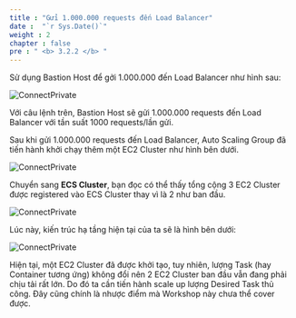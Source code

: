 ```yaml
---
title : "Gửi 1.000.000 requests đến Load Balancer"
date :  "`r Sys.Date()`" 
weight : 2
chapter : false
pre : " <b> 3.2.2 </b> "
---
```

Sử dụng Bastion Host để gởi 1.000.000 đến Load Balancer như hình sau:

![ConnectPrivate](/FCJ2024-Workshop1/images/3.connect/3.2.2/0_Scaling.png)

Với câu lệnh trên, Bastion Host sẽ gửi 1.000.000 requests đến Load Balancer với tần suất 1000 requests/lần gửi.

Sau khi gửi 1.000.000 requests đến Load Balancer, Auto Scaling Group đã tiến hành khởi chạy thêm một EC2 Cluster như hình bên dưới.

![ConnectPrivate](/FCJ2024-Workshop1/images/3.connect/3.2.2/1_Scaling.png)

Chuyển sang **ECS Cluster**, bạn đọc có thể thấy tổng cộng 3 EC2 Cluster được registered vào ECS Cluster thay vì là 2 như ban đầu.

![ConnectPrivate](/FCJ2024-Workshop1/images/3.connect/3.2.2/2_Scaling.png)

Lúc này, kiến trúc hạ tầng hiện tại của ta sẽ là hình bên dưới:

![ConnectPrivate](/FCJ2024-Workshop1/images/3.connect/3.2.2/3_Scaling.png)

Hiện tại, một EC2 Cluster đã được khởi tạo, tuy nhiên, lượng Task (hay Container tương ứng) không đổi nên 2 EC2 Cluster ban đầu vẫn đang phải chịu tải rất lớn. Do đó ta cần tiến hành scale up lượng Desired Task thủ công. Đây cũng chính là nhược điểm mà Workshop này chưa thể cover được.